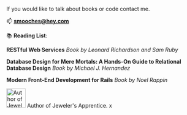 

If you would like to talk about books or code contact me. 

📫 **smooches@hey.com**

📚 **Reading List**: 

**RESTful Web Services**
_Book by Leonard Richardson and Sam Ruby_

**Database Design for Mere Mortals: A Hands-On Guide to Relational Database Design**
_Book by Michael J. Hernandez_

**Modern Front-End Development for Rails**
_Book by Noel Rappin_



<img src="https://cdn-icons-png.flaticon.com/512/919/919842.png" alt="Author of Jeweler's Apprentice." style="width:50px;"/> Author of Jeweler's Apprentice.
x
